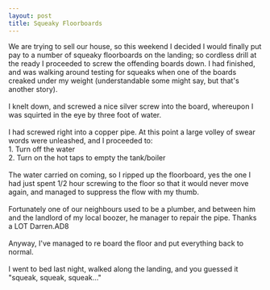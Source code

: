 ```yaml
--- 
layout: post
title: Squeaky Floorboards
---
```

We are trying to sell our house, so this weekend I decided I would finally put pay to a number of squeaky floorboards on the landing; so cordless drill at the ready I proceeded to screw the offending boards down. I had finished, and was walking around testing for squeaks when one of the boards creaked under my weight (understandable some might say, but that's another story).<br /><br />I knelt down, and screwed a nice silver screw into the board, whereupon I was squirted in the eye by three foot of water.<br /><br />I had screwed right into a copper pipe. At this point a large volley of swear words were unleashed, and I proceeded to:<br />1. Turn off the water<br />2. Turn on the hot taps to empty the tank/boiler<br /><br />The water carried on coming, so I ripped up the floorboard, yes the one I had just spent 1/2 hour screwing to the floor so that it would never move again, and managed to suppress the flow with my thumb. <br /><br />Fortunately one of our neighbours used to be a plumber, and between him and the landlord of my local boozer, he manager to repair the pipe. Thanks a LOT Darren.AD8<br /><br />Anyway, I've managed to re board the floor and put everything back to normal.<br /><br />I went to bed last night, walked along the landing, and you guessed it "squeak, squeak, squeak..."
